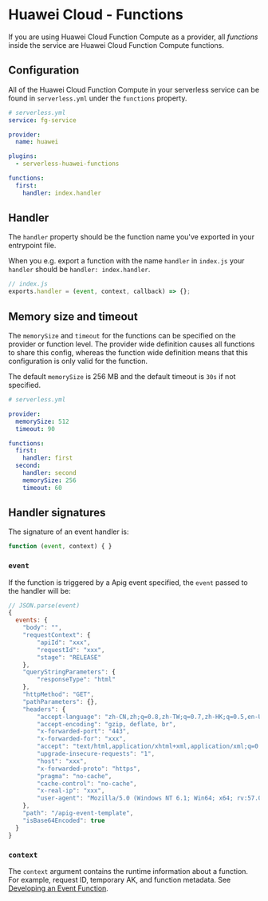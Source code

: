 # Huawei Cloud - Functions

If you are using Huawei Cloud Function Compute as a provider, all _functions_ inside the service are Huawei Cloud Function Compute functions.

## Configuration

All of the Huawei Cloud Function Compute in your serverless service can be found in `serverless.yml` under the `functions` property.

```yml
# serverless.yml
service: fg-service

provider:
  name: huawei

plugins:
  - serverless-huawei-functions

functions:
  first:
    handler: index.handler
```

## Handler

The `handler` property should be the function name you've exported in your entrypoint file.

When you e.g. export a function with the name `handler` in `index.js` your `handler` should be `handler: index.handler`.

```javascript
// index.js
exports.handler = (event, context, callback) => {};
```

## Memory size and timeout

The `memorySize` and `timeout` for the functions can be specified on the provider or function level. The provider wide definition causes all functions to share this config, whereas the function wide definition means that this configuration is only valid for the function.

The default `memorySize` is 256 MB and the default timeout is `30s` if not specified.

```yml
# serverless.yml

provider:
  memorySize: 512
  timeout: 90

functions:
  first:
    handler: first
  second:
    handler: second
    memorySize: 256
    timeout: 60
```

## Handler signatures

The signature of an event handler is:

```javascript
function (event, context) { }
```

### `event`

If the function is triggered by a Apig event specified, the `event` passed to the handler will be:

```javascript
// JSON.parse(event)
{
  events: {
    "body": "",
    "requestContext": {
        "apiId": "xxx",
        "requestId": "xxx",
        "stage": "RELEASE"
    },
    "queryStringParameters": {
        "responseType": "html"
    },
    "httpMethod": "GET",
    "pathParameters": {},
    "headers": {
        "accept-language": "zh-CN,zh;q=0.8,zh-TW;q=0.7,zh-HK;q=0.5,en-US;q=0.3,en;q=0.2",
        "accept-encoding": "gzip, deflate, br",
        "x-forwarded-port": "443",
        "x-forwarded-for": "xxx",
        "accept": "text/html,application/xhtml+xml,application/xml;q=0.9,*/*;q=0.8",
        "upgrade-insecure-requests": "1",
        "host": "xxx",
        "x-forwarded-proto": "https",
        "pragma": "no-cache",
        "cache-control": "no-cache",
        "x-real-ip": "xxx",
        "user-agent": "Mozilla/5.0 (Windows NT 6.1; Win64; x64; rv:57.0) Gecko/20100101 Firefox/57.0"
    },
    "path": "/apig-event-template",
    "isBase64Encoded": true
  }
}
```

### `context`

The `context` argument contains the runtime information about a function. For example, request ID, temporary AK, and function metadata. 
See [Developing an Event Function](https://support.huaweicloud.com/devg-functiongraph/functiongraph_02_0410.html).


